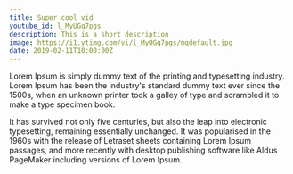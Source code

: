 ```yaml
---
title: Super cool vid
youtube_id: l_MyUGq7pgs
description: This is a short description
image: https://i1.ytimg.com/vi/l_MyUGq7pgs/mqdefault.jpg
date: 2019-02-11T10:00:00Z
---
```



Lorem Ipsum is simply dummy text of the printing and typesetting industry. Lorem Ipsum has been the industry's standard dummy text ever since the 1500s, when an unknown printer took a galley of type and scrambled it to make a type specimen book. 

It has survived not only five centuries, but also the leap into electronic typesetting, remaining essentially unchanged. It was popularised in the 1960s with the release of Letraset sheets containing Lorem Ipsum passages, and more recently with desktop publishing software like Aldus PageMaker including versions of Lorem Ipsum.